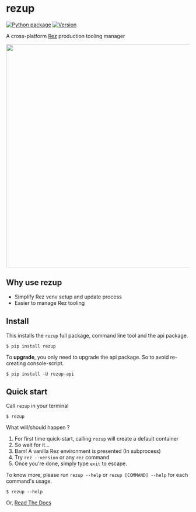 # rezup

[![Python package](https://github.com/davidlatwe/rezup/actions/workflows/python-package.yml/badge.svg)](https://github.com/davidlatwe/rezup/actions/workflows/python-package.yml)
[![Version](http://img.shields.io/pypi/v/rezup-api.svg?style=flat)](https://pypi.python.org/pypi/rezup-api)

A cross-platform [Rez](https://github.com/nerdvegas/rez) production tooling manager

<img src="https://user-images.githubusercontent.com/3357009/130851292-2510bb0e-7fc5-409e-bfbb-e38ab4086d11.gif" width="610"></img>


## Why use rezup

* Simplify Rez venv setup and update process
* Easier to manage Rez tooling


## Install

This installs the `rezup` full package, command line tool and the api package.

```shell
$ pip install rezup
```

To **upgrade**, you only need to upgrade the api package. So to avoid re-creating console-script.

```shell
$ pip install -U rezup-api
```

## Quick start

Call `rezup` in your terminal

```shell
$ rezup
```

What will/should happen ?

1. For first time quick-start, calling `rezup` will create a default container
2. So wait for it...
3. Bam! A vanilla Rez environment is presented (In subprocess)
4. Try `rez --version` or any `rez` command
5. Once you're done, simply type `exit` to escape.

To know more, please run `rezup --help` or `rezup [COMMAND] --help` for each command's usage.

```shell
$ rezup --help
```

Or, [Read The Docs]("")
